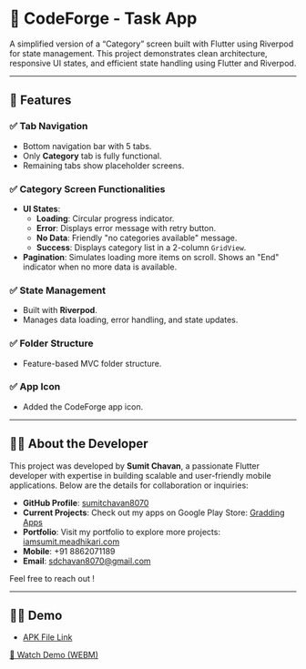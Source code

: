 # 📱 CodeForge - Task App

A simplified version of a “Category” screen built with Flutter using Riverpod for state management. This project demonstrates clean architecture, responsive UI states, and efficient state handling using Flutter and Riverpod.

---

## 🚀 Features

### ✅ Tab Navigation
- Bottom navigation bar with 5 tabs.
- Only **Category** tab is fully functional.
- Remaining tabs show placeholder screens.

### ✅ Category Screen Functionalities
- **UI States**:
  - **Loading**: Circular progress indicator.
  - **Error**: Displays error message with retry button.
  - **No Data**: Friendly "no categories available" message.
  - **Success**: Displays category list in a 2-column `GridView`.
- **Pagination**: Simulates loading more items on scroll. Shows an "End" indicator when no more data is available.

### ✅ State Management
- Built with **Riverpod**.
- Manages data loading, error handling, and state updates.

### ✅ Folder Structure
- Feature-based MVC folder structure.

### ✅ App Icon
- Added the CodeForge app icon.

---

## 👨‍💻 About the Developer

This project was developed by **Sumit Chavan**, a passionate Flutter developer with expertise in building scalable and user-friendly mobile applications. Below are the details for collaboration or inquiries:

- **GitHub Profile**: [sumitchavan8070](https://github.com/sumitchavan8070)
- **Current Projects**: Check out my apps on Google Play Store: [Gradding Apps](https://play.google.com/store/apps/developer?id=Gradding&hl=en_IN)
- **Portfolio**: Visit my portfolio to explore more projects: [iamsumit.meadhikari.com](https://iamsumit.meadhikari.com/)
- **Mobile**: +91 8862071189
- **Email**: sdchavan8070@gmail.com

Feel free to reach out !

---
## 👨‍💻 Demo

- [APK File Link](https://drive.google.com/file/d/1-18-kMENCKWuZc_Aa9j9Hu6UuNVjxWwq/view?usp=sharing)



[🎥 Watch Demo (WEBM)](https://github.com/sumitchavan8070/codeforge/blob/main/demo_app.webm)


